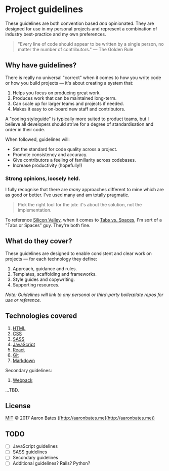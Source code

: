 # Project guidelines

These guidelines are both convention based _and_ opinionated. They are designed for use in my personal projects and represent a combination of industry best-practice and my own preferences.

> "Every line of code should appear to be written by a single person, no matter the number of contributors." — The Golden Rule

## Why have guidelines?

There is really no universal "correct" when it comes to how you write code or how you build projects — it's about creating a system that:

1. Helps you focus on producing great work.
2. Produces work that can be maintained long-term.
4. Can scale up for larger teams and projects if needed.
5. Makes it easy to on-board new staff and contributors.

A "coding styleguide" is typically more suited to product teams, but I believe all developers should strive for a degree of standardisation and order in their code.

When followed, guidelines will:

- Set the standard for code quality across a project.
- Promote consistency and accuracy.
- Give contributors a feeling of familiarity across codebases.
- Increase productivity (hopefully!)

### Strong opinions, loosely held.
I fully recognise that there are _many_ approaches different to mine which are as good or better. I've used many and am totally pragmatic.

> Pick the right tool for the job: it's about the solution, not the implementation.

To reference [Silicon Valley](https://en.wikipedia.org/wiki/Silicon_Valley_(TV_series)), when it comes to [Tabs vs. Spaces](https://www.youtube.com/watch?v=SsoOG6ZeyUI), I'm sort of a "Tabs or Spaces" guy. They're both fine.

## What do they cover?

These guidelines are designed to enable consistent and clear work on projects — for each technology they define:

1. Approach, guidance and rules.
2. Templates, scaffolding and frameworks.
3. Style guides and copywriting.
4. Supporting resources.

_Note: Guidelines will link to any personal or third-party boilerplate repos for use or reference._


## Technologies covered

1. [HTML](html/html-guidelines.md)
2. [CSS](css/css-guidelines.md)
3. [SASS](sass/sass-guidelines.md)
4. [JavaScript](javascript/javascript-guidelines.md)
5. [React](react/react-guidelines.md)
6. [Git](git/git-guidelines.md)
7. [Markdown](markdown/markdown-guidelines.md)

Secondary guidelines:

1. [Webpack](webpack/webpack-guidelines.md)

...TBD.

## License

[MIT](https://github.com/aaronbates/project-guidelines/blob/master/LICENSE-MIT.txt) &copy; 2017 Aaron Bates ([http://aaronbates.me](http://aaronbates.me))

## TODO

- [ ] JavaScript guidelines
- [ ] SASS guidelines
- [ ] Secondary guidelines
- [ ] Additional guidelines? Rails? Python?
